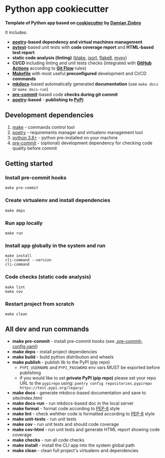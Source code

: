 Python app cookiecutter
==

**Template of Python app based on [cookiecutter](https://cookiecutter.readthedocs.io/en/stable/README.html) by [Damian Ziobro](https://github.com/DamZiobro)**

It includes:

* **[poetry](https://python-poetry.org/)-based dependency and virtual machines management**
* **[pytest](https://docs.pytest.org/en/7.3.x/)**-based unit tests with **code coverage report** and **HTML-based test report**
* **static code analysis (linting)** ([blake](https://github.com/psf/black), [isort](https://pycqa.github.io/isort/), [flake8](https://flake8.pycqa.org/en/latest/), [mypy](https://mypy.readthedocs.io/en/stable/))
* **CI/CD** including linting and unit tests checks (integrated with **[GitHub Actions](https://github.com/features/actions)** according to **[Git Flow](https://www.atlassian.com/git/tutorials/comparing-workflows/gitflow-workflow)** rules)
* **[Makefile](https://www.gnu.org/software/make/)** with most useful **preconfigured** development and CI/CD **commands**
* **[mkdocs](https://www.mkdocs.org/getting-started/)**-based automatically generated **documentation** (use `make docs` or `make docs-run`)
* **[pre-commit](https://pre-commit.com/)**-based code **checks during git commit**
* **[poetry](https://python-poetry.org/)-based** - **publishing to [PyPi](https://pypi.org/)**

## Development dependencies

1. [make](https://www.gnu.org/software/make/) - commands control tool
2. [poetry](https://python-poetry.org/) - requirements manager and virtualenv management tool
3. [python 3.8+](https://www.python.org/) - python pre-installed on your machine
4. [pre-commit](https://pre-commit.com/) - (optional) development dependency for checking code quality before commit
## Getting started


### Install pre-commit hooks

```
make pre-commit
```

### Create virtualenv and install dependencies

```
make deps
```

### Run app locally

```
make run
```


### Install app globally in the system and run

```
make install
cli-command --version
cli-command
```

### Code checks (static code analysis)

```
make lint
make cov
```

### Restart project from scratch

```
make clean
```

## All dev and run commands

* **make pre-commit** - install pre-commit hooks (see [.pre-commit-config.yaml](./.pre-commit-config.yaml))
* **make deps** - install project dependencies
* **make build** - build python distribution and wheels
* **make publish** - publish lib to the PyPI (pip repo)
    * `PYPI_USERNAME` and `PYPI_PASSWORD` env vars MUST be exported before publishing
    * if you would like to set **private PyPI (pip repo)** please set your repo URL to the `pypirepo` using: `poetry config repositories.pypirepo https://test.pypi.org/legacy/`
* **make docs** - generate mkdocs-based documentation and save to site/index.html
* **make docs-run** - run mkdocs-based doc in the local server
* **make format** - format code according to [PEP-8](https://peps.python.org/pep-0008/) style
* **make lint** - check wehther code is formatted according to [PEP-8](https://peps.python.org/pep-0008/) style
* **make unit-tests** - run unit tests
* **make cov** - run unit tests and should code coverage
* **make cov-html** - run unit tests and generate HTML report showing code coverage
* **make checks** - run all code checks
* **make install** - install the CLI app into the system global path
* **make clean** - clean full project's virtualenv and dependencies
